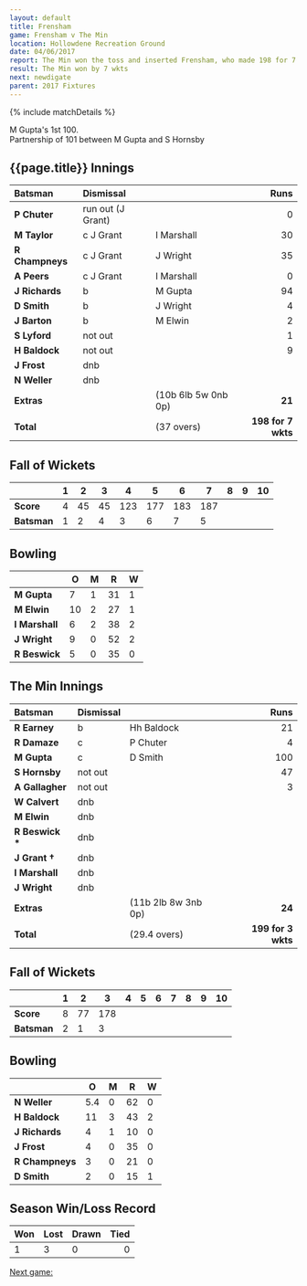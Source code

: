 ```yaml
---
layout: default
title: Frensham
game: Frensham v The Min
location: Hollowdene Recreation Ground
date: 04/06/2017
report: The Min won the toss and inserted Frensham, who made 198 for 7 wkts. The Min replied with 199 for 3 wkts
result: The Min won by 7 wkts
next: newdigate
parent: 2017 Fixtures
---
```


{% include matchDetails %}

M Gupta's 1st 100.<br />
Partnership of 101 between M Gupta and S Hornsby

## {{page.title}} Innings

| Batsman | Dismissal | | Runs |
|:---|:---|---|---:|
| **P Chuter** | run out (J Grant) |  | 0 |
| **M Taylor** | c J Grant | I Marshall | 30 |
| **R Champneys** | c J Grant | J Wright | 35 |
| **A Peers** | c J Grant | I Marshall | 0 |
| **J Richards** | b | M Gupta | 94 |
| **D Smith** | b | J Wright | 4 |
| **J Barton** | b | M Elwin | 2 |
| **S Lyford** | not out |  | 1 |
| **H Baldock** | not out |  | 9 |
| **J Frost** | dnb |  |  |
| **N Weller** | dnb |  |  |
| **Extras** | | (10b 6lb 5w 0nb 0p) | **21** |
| **Total** | | (37 overs) | **198 for 7 wkts** |

## Fall of Wickets

| | 1 | 2 | 3 | 4 | 5 | 6 | 7 | 8 | 9 | 10 |
|---|---|---|---|---|---|---|---|---|---|---|
| **Score** | 4 | 45 | 45 | 123 | 177 | 183 | 187 |  |  |  |
| **Batsman** | 1 | 2 | 4 | 3 | 6 | 7 | 5 |  |  |  |

## Bowling

| | O   | M | R  | W |
|---|---|---|---|---|
| **M Gupta** | 7 | 1 | 31 | 1 |
| **M Elwin** | 10 | 2 | 27 | 1 |
| **I Marshall** | 6 | 2 | 38 | 2 |
| **J Wright** | 9 | 0 | 52 | 2 |
| **R Beswick** | 5 | 0 | 35 | 0 |

## The Min Innings

| Batsman | Dismissal | | Runs |
|:---|:---|---|---:|
| **R Earney** | b | Hh Baldock | 21 |
| **R Damaze** | c | P Chuter | 4 |
| **M Gupta** | c | D Smith | 100 |
| **S Hornsby** | not out  |  | 47 |
| **A Gallagher** | not out  |  | 3 |
| **W Calvert** | dnb |  |  |
| **M Elwin** | dnb |  |  |
| **R Beswick &#42;** | dnb |  |  |
| **J Grant &#8224;** | dnb |  |  |
| **I Marshall** | dnb |  |  |
| **J Wright** | dnb |  |  |
| **Extras** | | (11b 2lb 8w 3nb 0p) | **24** |
| **Total** | | (29.4 overs) | **199 for 3 wkts** |

## Fall of Wickets

| | 1 | 2 | 3 | 4 | 5 | 6 | 7 | 8 | 9 | 10 |
|---|---|---|---|---|---|---|---|---|---|---|
| **Score** | 8 | 77 | 178 |  |  |  |  |  |  |  |
| **Batsman** | 2 | 1 | 3 |  |  |  |  |  |  |  |

## Bowling

| | O   | M | R  | W |
|---|---|---|---|---|
| **N Weller** | 5.4 | 0 | 62 | 0 |
| **H Baldock** | 11 | 3 | 43 | 2 |
| **J Richards** | 4 | 1 | 10 | 0 |
| **J Frost** | 4 | 0 | 35 | 0 |
| **R Champneys** | 3 | 0 | 21 | 0 |
| **D Smith** | 2 | 0 | 15 | 1 |

## Season Win/Loss Record

| Won | Lost | Drawn | Tied |
|:---|:---|---|---:|
| 1 | 3 | 0 | 0 |

[Next game:]({{page.next}})